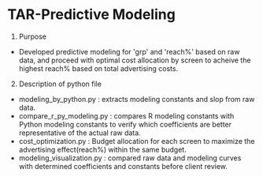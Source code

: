 # TAR-Predictive Modeling

1. Purpose
- Developed predictive modeling for 'grp' and 'reach%' based on raw data, and proceed with optimal cost allocation by screen to acheive the highest reach% based on total advertising costs.


2. Description of python file
 - modeling_by_python.py
 : extracts modeling constants and slop from raw data.
 - compare_r_py_modeling.py
 : compares R modeling constants with Python modeling constants to verify which coefficients are better representative of the actual raw data.
 - cost_optimization.py
 : Budget allocation for each screen to maximize the advertising effect(reach%) within the same budget.
 - modeling_visualization.py
 : compared raw data and modeling curves with determined coefficients and constants before client review.
